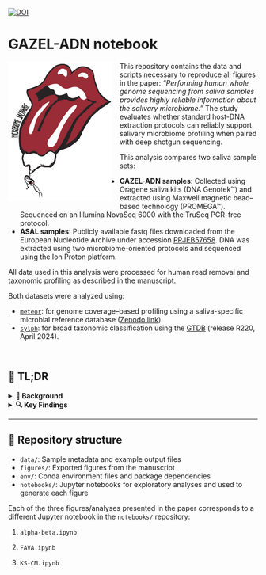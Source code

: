 [![DOI](https://zenodo.org/badge/DOI/10.5281/zenodo.15881253.svg)](https://doi.org/10.5281/zenodo.15881253)

# GAZEL-ADN notebook

<img src="logo.png" alt="Logo" width="210" align="left" style="margin-right: 15px; margin-bottom: 10px;" />

This repository contains the data and scripts necessary to reproduce all figures in the paper: *“Performing human whole genome sequencing from saliva samples provides highly reliable information about the salivary microbiome.”* The study evaluates whether standard host-DNA extraction protocols can reliably support salivary microbiome profiling when paired with deep shotgun sequencing.

This analysis compares two saliva sample sets:

- **GAZEL-ADN samples**: Collected using Oragene saliva kits (DNA Genotek™) and extracted using Maxwell magnetic bead–based technology (PROMEGA™). Sequenced on an Illumina NovaSeq 6000 with the TruSeq PCR-free protocol.  
- **ASAL samples**: Publicly available fastq files downloaded from the European Nucleotide Archive under accession [PRJEB57658](https://www.ebi.ac.uk/ena/browser/view/PRJEB57658). DNA was extracted using two microbiome-oriented protocols and sequenced using the Ion Proton platform.

All data used in this analysis were processed for human read removal and taxonomic profiling as described in the manuscript.

Both datasets were analyzed using:
- [`meteor`](https://github.com/metagenopolis/meteor): for genome coverage–based profiling using a saliva-specific microbial reference database ([Zenodo link](https://zenodo.org/records/14181351)).
- [`sylph`](https://github.com/bluenote-1577/sylph): for broad taxonomic classification using the [GTDB](https://gtdb.ecogenomic.org/) (release R220, April 2024).

<br clear="left"/>

## 📌 TL;DR

<details>
<summary><strong>🧬 Background</strong></summary>

The salivary microbiome is a key indicator of health and immunity. While saliva samples are widely collected for human DNA analysis in genomic biobanks, these protocols are not optimized for microbial recovery — raising concerns about their microbiome profiling utility.

</details>

<details>
<summary><strong>🔍 Key Findings</strong></summary>

- Deep sequencing compensates for the lack of microbial-specific extraction.
- Higher microbial richness and reproducibility in GAZEL-ADN samples.
- Species-level resolution is maintained even without lysis-focused protocols.
- Community structures converge between protocols after rarefaction.
- GAZEL-ADN shows lower variability at fine taxonomic levels (per FAVA).

</details>

---

## 📁 Repository structure

- `data/`: Sample metadata and example output files   
- `figures/`: Exported figures from the manuscript  
- `env/`: Conda environment files and package dependencies  
- `notebooks/`: Jupyter notebooks for exploratory analyses and used to generate each figure 

Each of the three figures/analyses presented in the paper corresponds to a different Jupyter notebook in the `notebooks/` repository:

1. `alpha-beta.ipynb`

2. `FAVA.ipynb`

3. `KS-CM.ipynb`


